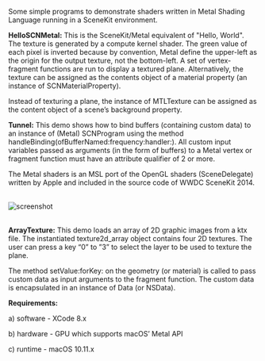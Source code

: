 Some simple programs to demonstrate shaders written in Metal Shading Language running in a SceneKit environment.

**HelloSCNMetal:** This is the SceneKit/Metal equivalent of "Hello, World". The texture is generated by a compute kernel shader. The green value of each pixel is inverted because by convention, Metal define the upper-left as the origin for the output texture, not the bottom-left.
A set of vertex-fragment functions are run to display a textured plane. Alternatively, the texture can be assigned as the contents object of a material property (an instance of SCNMaterialProperty).

Instead of texturing a plane, the instance of MTLTexture can be assigned as the content object of a scene’s background property. 


**Tunnel:** This demo shows how to bind buffers (containing custom data) to an instance of (Metal) SCNProgram using the method handleBinding(ofBufferNamed:frequency:handler:). All custom input variables passed as arguments (in the form of buffers) to a Metal vertex or fragment function must have an attribute qualifier of 2 or more.

The Metal shaders is an MSL port of the OpenGL shaders (SceneDelegate) written by Apple and included in the source code of WWDC SceneKit 2014.
<br />
<br />

![screenshot](Images/Tunnel.gif)
<br />
<br />

**ArrayTexture:** This demo loads an  array of 2D graphic images from a ktx file. 
The instantiated texture2d_array object contains four 2D textures. The user can press a key “0” to ”3” to select the layer to be used to texture the plane. 

The method setValue:forKey: on the geometry (or material) is called to pass custom data as input arguments to the fragment function. The custom data is encapsulated in an instance of Data (or NSData).


**Requirements:**

  a) software - XCode 8.x

  b) hardware - GPU which supports macOS’ Metal API

  c) runtime - macOS 10.11.x


